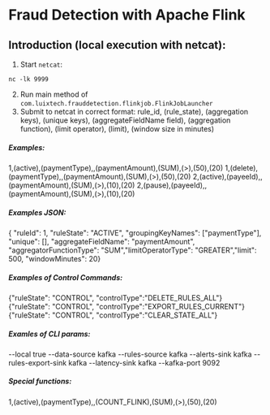 # Fraud Detection with Apache Flink

## Introduction (local execution with netcat):

1. Start `netcat`:
```
nc -lk 9999
```
2. Run main method of `com.luixtech.frauddetection.flinkjob.FlinkJobLauncher`
3. Submit to netcat in correct format:
rule_id, (rule_state), (aggregation keys), (unique keys), (aggregateFieldName field), (aggregation function), (limit operator), (limit), (window size in minutes)

##### Examples:

1,(active),(paymentType),,(paymentAmount),(SUM),(>),(50),(20)
1,(delete),(paymentType),,(paymentAmount),(SUM),(>),(50),(20)
2,(active),(payeeId),,(paymentAmount),(SUM),(>),(10),(20)
2,(pause),(payeeId),,(paymentAmount),(SUM),(>),(10),(20)

##### Examples JSON:  
{ "ruleId": 1, "ruleState": "ACTIVE", "groupingKeyNames": ["paymentType"], "unique": [], "aggregateFieldName": "paymentAmount", "aggregatorFunctionType": "SUM","limitOperatorType": "GREATER","limit": 500, "windowMinutes": 20}

##### Examples of Control Commands:

{"ruleState": "CONTROL", "controlType":"DELETE_RULES_ALL"}
{"ruleState": "CONTROL", "controlType":"EXPORT_RULES_CURRENT"}
{"ruleState": "CONTROL", "controlType":"CLEAR_STATE_ALL"}


##### Examles of CLI params:
--local true --data-source kafka --rules-source kafka --alerts-sink kafka --rules-export-sink kafka --latency-sink kafka --kafka-port 9092

##### Special functions:
1,(active),(paymentType),,(COUNT_FLINK),(SUM),(>),(50),(20)
